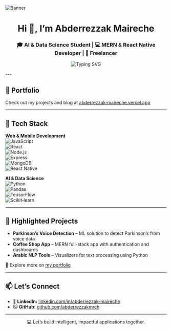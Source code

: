 ![Banner](https://user-images.githubusercontent.com/66934377/223913733-deb1d974-787d-43c4-b60d-eff538aa161e.gif)

<h1 align="center">Hi 👋, I’m Abderrezzak Maireche</h1>

<h3 align="center">🎓 AI & Data Science Student | 💻 MERN & React Native Developer | 🚀 Freelancer</h3>
<p align="center">
  <img src="https://readme-typing-svg.demolab.com?font=Fira+Code&size=20&duration=2000&pause=1000&color=F7F7F7&background=000000&center=true&vCenter=true&width=435&lines=Welcome+to+my+GitHub!;Building+AI+%26+Web+Projects;Let%27s+Collaborate+%F0%9F%91%8D" alt="Typing SVG" />
</p>
---

## 💼 Portfolio
Check out my projects and blog at [abderrezzak‑maireche.vercel.app](https://abderrezzak-maireche.vercel.app)

---

## 🔧 Tech Stack

**Web & Mobile Development**  
![JavaScript](https://img.shields.io/badge/-JavaScript-F7DF1E?style=flat-square&logo=javascript&logoColor=black)  
![React](https://img.shields.io/badge/-React-61DAFB?style=flat-square&logo=react&logoColor=black)  
![Node.js](https://img.shields.io/badge/-Node.js-339933?style=flat-square&logo=node.js&logoColor=white)  
![Express](https://img.shields.io/badge/-Express-black?style=flat-square&logo=express&logoColor=white)  
![MongoDB](https://img.shields.io/badge/-MongoDB-47A248?style=flat-square&logo=mongodb&logoColor=white)  
![React Native](https://img.shields.io/badge/-React%20Native-20232A?style=flat-square&logo=react&logoColor=61DAFB)

**AI & Data Science**  
![Python](https://img.shields.io/badge/-Python-3776AB?style=flat-square&logo=python&logoColor=white)  
![Pandas](https://img.shields.io/badge/-Pandas-150458?style=flat-square&logo=pandas&logoColor=white)  
![TensorFlow](https://img.shields.io/badge/-TensorFlow-FF6F00?style=flat-square&logo=tensorflow&logoColor=white)  
![Scikit‑learn](https://img.shields.io/badge/-Scikit--learn-F7931E?style=flat-square&logo=scikit-learn&logoColor=white)

---

## 🧩 Highlighted Projects

- **Parkinson’s Voice Detection** – ML solution to detect Parkinson’s from voice data  
- **Coffee Shop App** – MERN full-stack app with authentication and dashboards  
- **Arabic NLP Tools** – Visualizers for text processing using Python  

🔗 Explore more on [my portfolio](https://abderrezzak-maireche.vercel.app)

---

## 📫 Let’s Connect

- 💼 **LinkedIn:** [linkedin.com/in/abderrezzak-maireche](https://linkedin.com/in/abderrezzak-maireche)  
- 🐱 **GitHub:** [github.com/abderrezzakmrch](https://github.com/abderrezzakmrch)

---

<p align="center">💻 Let’s build intelligent, impactful applications together.</p>
